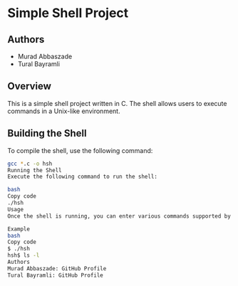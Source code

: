 # Simple Shell Project

## Authors
- Murad Abbaszade
- Tural Bayramli

## Overview
This is a simple shell project written in C. The shell allows users to execute commands in a Unix-like environment.

## Building the Shell
To compile the shell, use the following command:

```bash
gcc *.c -o hsh
Running the Shell
Execute the following command to run the shell:

bash
Copy code
./hsh
Usage
Once the shell is running, you can enter various commands supported by the shell.

Example
bash
Copy code
$ ./hsh
hsh$ ls -l
Authors
Murad Abbaszade: GitHub Profile
Tural Bayramli: GitHub Profile

